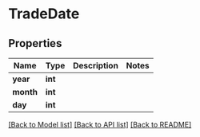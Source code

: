 # TradeDate

## Properties
Name | Type | Description | Notes
------------ | ------------- | ------------- | -------------
**year** | **int** |  | 
**month** | **int** |  | 
**day** | **int** |  | 

[[Back to Model list]](../README.md#documentation-for-models) [[Back to API list]](../README.md#documentation-for-api-endpoints) [[Back to README]](../README.md)


